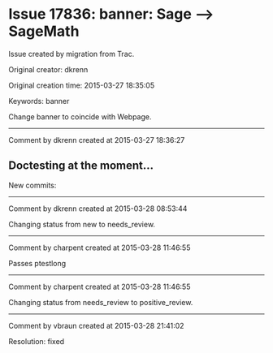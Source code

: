 # Issue 17836: banner: Sage --> SageMath

Issue created by migration from Trac.

Original creator: dkrenn

Original creation time: 2015-03-27 18:35:05

Keywords: banner

Change banner to coincide with Webpage.


---

Comment by dkrenn created at 2015-03-27 18:36:27

Doctesting at the moment...
----
New commits:


---

Comment by dkrenn created at 2015-03-28 08:53:44

Changing status from new to needs_review.


---

Comment by charpent created at 2015-03-28 11:46:55

Passes ptestlong


---

Comment by charpent created at 2015-03-28 11:46:55

Changing status from needs_review to positive_review.


---

Comment by vbraun created at 2015-03-28 21:41:02

Resolution: fixed
